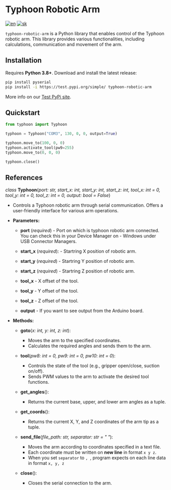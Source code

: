 # Typhoon Robotic Arm

[![en](https://img.shields.io/badge/lang-en-red.svg)](README.md)
[![sk](https://img.shields.io/badge/lang-sk-green.svg)](README.sk.md)

`typhoon-robotic-arm` is a Python library that enables control of the Typhoon robotic arm. This library provides various functionalities, including calculations, communication and movement of the arm.

## Installation

Requires **Python 3.8+**. Download and install the latest release:

```bash
pip install pyserial
pip install -i https://test.pypi.org/simple/ typhoon-robotic-arm
```

More info on our [Test PyPi site](https://test.pypi.org/project/typhoon-robotic-arm/).

## Quickstart

```python
from typhoon import Typhoon

typhoon = Typhoon("COM3", 130, 0, 0, output=True)

typhoon.move_to(100, 0, 0)
typhoon.activate_tool(pw9=255)
typhoon.move_to(0, 0, 0)

typhoon.close()
```

## References

*class* **Typhoon**(*port: str, start_x: int, start_y: int, start_z: int, tool_x: int = 0, tool_y: int = 0, tool_z: int = 0, output: bool = False*)

- Controls a Typhoon robotic arm through serial communication. Offers a user-friendly interface for various arm operations.

- **Parameters:**

    - **port** (*required*) - Port on which is typhoon robotic arm connected. You can check this in your Device Manager on - Windows under USB Connector Managers.
    - **start_x** (*required*): - Startring X position of robotic arm.
    
    - **start_y** (*required*) - Startring Y position of robotic arm.
    
    - **start_z** (*required*) - Startring Z position of robotic arm.
    
    - **tool_x** - X offset of the tool.
    
    - **tool_y** - Y offset of the tool.
    
    - **tool_z** - Z offset of the tool.
    
    - **output** - If you want to see output from the Arduino board.


- **Methods:**

    - **goto**(*x: int, y: int, z: int*):
        - Moves the arm to the specified coordinates.
        - Calculates the required angles and sends them to the arm.

    - **tool**(*pw8: int = 0, pw9: int = 0, pw10: int = 0*):

        - Controls the state of the tool (e.g., gripper open/close, suction on/off).
        - Sends PWM values to the arm to activate the desired tool functions.

    - **get_angles**():

        - Returns the current base, upper, and lower arm angles as a tuple.

    - **get_coords**():

        - Returns the current X, Y, and Z coordinates of the arm tip as a tuple.

    - **send_file**(*file_path: str, separator: str = " "*):

        - Moves the arm according to coordinates specified in a text file.
        - Each coordinate must be written on **new line** in format `x y z`.
        - When you set `separator` to `, `, program expects on each line data in format `x, y, z`

    - **close**():

        - Closes the serial connection to the arm.